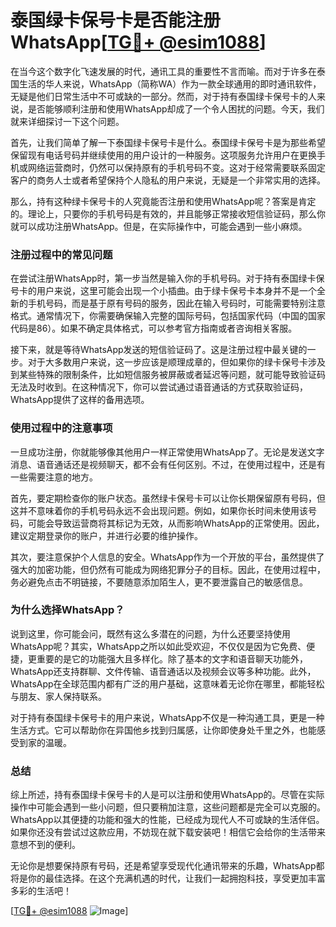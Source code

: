 # 泰国绿卡保号卡是否能注册WhatsApp[[TG💪+ @esim1088](https://t.me/s/esim1088)]

在当今这个数字化飞速发展的时代，通讯工具的重要性不言而喻。而对于许多在泰国生活的华人来说，WhatsApp（简称WA）作为一款全球通用的即时通讯软件，无疑是他们日常生活中不可或缺的一部分。然而，对于持有泰国绿卡保号卡的人来说，是否能够顺利注册和使用WhatsApp却成了一个令人困扰的问题。今天，我们就来详细探讨一下这个问题。

首先，让我们简单了解一下泰国绿卡保号卡是什么。泰国绿卡保号卡是为那些希望保留现有电话号码并继续使用的用户设计的一种服务。这项服务允许用户在更换手机或网络运营商时，仍然可以保持原有的手机号码不变。这对于经常需要联系固定客户的商务人士或者希望保持个人隐私的用户来说，无疑是一个非常实用的选择。

那么，持有这种绿卡保号卡的人究竟能否注册和使用WhatsApp呢？答案是肯定的。理论上，只要你的手机号码是有效的，并且能够正常接收短信验证码，那么你就可以成功注册WhatsApp。但是，在实际操作中，可能会遇到一些小麻烦。

### 注册过程中的常见问题

在尝试注册WhatsApp时，第一步当然是输入你的手机号码。对于持有泰国绿卡保号卡的用户来说，这里可能会出现一个小插曲。由于绿卡保号卡本身并不是一个全新的手机号码，而是基于原有号码的服务，因此在输入号码时，可能需要特别注意格式。通常情况下，你需要确保输入完整的国际号码，包括国家代码（中国的国家代码是86）。如果不确定具体格式，可以参考官方指南或者咨询相关客服。

接下来，就是等待WhatsApp发送的短信验证码了。这是注册过程中最关键的一步。对于大多数用户来说，这一步应该是顺理成章的，但如果你的绿卡保号卡涉及到某些特殊的限制条件，比如短信服务被屏蔽或者延迟等问题，就可能导致验证码无法及时收到。在这种情况下，你可以尝试通过语音通话的方式获取验证码，WhatsApp提供了这样的备用选项。

### 使用过程中的注意事项

一旦成功注册，你就能够像其他用户一样正常使用WhatsApp了。无论是发送文字消息、语音通话还是视频聊天，都不会有任何区别。不过，在使用过程中，还是有一些需要注意的地方。

首先，要定期检查你的账户状态。虽然绿卡保号卡可以让你长期保留原有号码，但这并不意味着你的手机号码永远不会出现问题。例如，如果你长时间未使用该号码，可能会导致运营商将其标记为无效，从而影响WhatsApp的正常使用。因此，建议定期登录你的账户，并进行必要的维护操作。

其次，要注意保护个人信息的安全。WhatsApp作为一个开放的平台，虽然提供了强大的加密功能，但仍然有可能成为网络犯罪分子的目标。因此，在使用过程中，务必避免点击不明链接，不要随意添加陌生人，更不要泄露自己的敏感信息。

### 为什么选择WhatsApp？

说到这里，你可能会问，既然有这么多潜在的问题，为什么还要坚持使用WhatsApp呢？其实，WhatsApp之所以如此受欢迎，不仅仅是因为它免费、便捷，更重要的是它的功能强大且多样化。除了基本的文字和语音聊天功能外，WhatsApp还支持群聊、文件传输、语音通话以及视频会议等多种功能。此外，WhatsApp在全球范围内都有广泛的用户基础，这意味着无论你在哪里，都能轻松与朋友、家人保持联系。

对于持有泰国绿卡保号卡的用户来说，WhatsApp不仅是一种沟通工具，更是一种生活方式。它可以帮助你在异国他乡找到归属感，让你即使身处千里之外，也能感受到家的温暖。

### 总结

综上所述，持有泰国绿卡保号卡的人是可以注册和使用WhatsApp的。尽管在实际操作中可能会遇到一些小问题，但只要稍加注意，这些问题都是完全可以克服的。WhatsApp以其便捷的功能和强大的性能，已经成为现代人不可或缺的生活伴侣。如果你还没有尝试过这款应用，不妨现在就下载安装吧！相信它会给你的生活带来意想不到的便利。

无论你是想要保持原有号码，还是希望享受现代化通讯带来的乐趣，WhatsApp都将是你的最佳选择。在这个充满机遇的时代，让我们一起拥抱科技，享受更加丰富多彩的生活吧！

[[TG💪+ @esim1088](https://t.me/s/esim1088) ![Image](https://i.postimg.cc/4NQfJmqS/Snipaste-2025-05-13-00-14-12.png)]